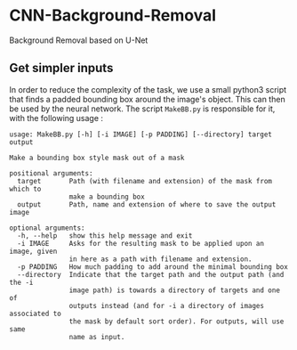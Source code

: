 # CNN-Background-Removal
Background Removal based on U-Net


## Get simpler inputs

In order to reduce the complexity of the task, we use a small python3 script that finds a padded bounding box around the image's object. This can then be used by the neural network. The script `MakeBB.py` is responsible for it, with the following usage : 

```
usage: MakeBB.py [-h] [-i IMAGE] [-p PADDING] [--directory] target output

Make a bounding box style mask out of a mask

positional arguments:
  target       Path (with filename and extension) of the mask from which to
               make a bounding box
  output       Path, name and extension of where to save the output image

optional arguments:
  -h, --help   show this help message and exit
  -i IMAGE     Asks for the resulting mask to be applied upon an image, given
               in here as a path with filename and extension.
  -p PADDING   How much padding to add around the minimal bounding box
  --directory  Indicate that the target path and the output path (and the -i
               image path) is towards a directory of targets and one of
               outputs instead (and for -i a directory of images associated to
               the mask by default sort order). For outputs, will use same
               name as input.
```
